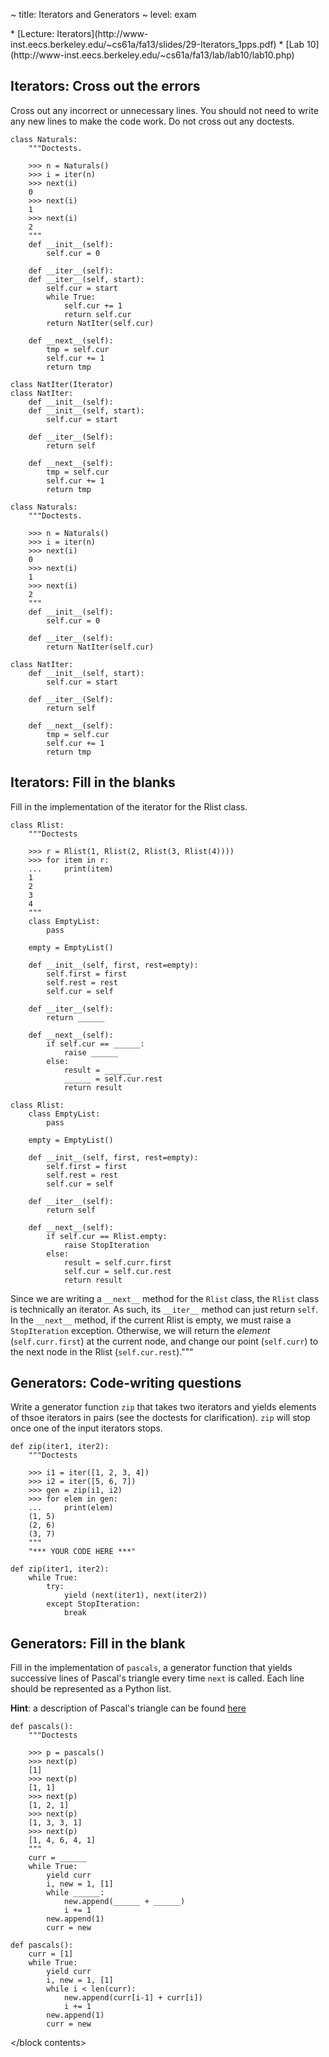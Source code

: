 ~ title: Iterators and Generators
~ level: exam

<block references>
* [Lecture: Iterators](http://www-inst.eecs.berkeley.edu/~cs61a/fa13/slides/29-Iterators_1pps.pdf)
* [Lab 10](http://www-inst.eecs.berkeley.edu/~cs61a/fa13/lab/lab10/lab10.php)
</block references>

<block notes>
</block notes>

<block contents>

Iterators: Cross out the errors
-------------------------------

<question>

Cross out any incorrect or unnecessary lines. You should not need to
write any new lines to make the code work. Do not cross out any
doctests.

    class Naturals:
        """Doctests.

        >>> n = Naturals()
        >>> i = iter(n)
        >>> next(i)
        0
        >>> next(i)
        1
        >>> next(i)
        2
        """
        def __init__(self):
            self.cur = 0

        def __iter__(self):
        def __iter__(self, start):
            self.cur = start
            while True:
                self.cur += 1
                return self.cur
            return NatIter(self.cur)

        def __next__(self):
            tmp = self.cur
            self.cur += 1
            return tmp

    class NatIter(Iterator)
    class NatIter:
        def __init__(self):
        def __init__(self, start):
            self.cur = start

        def __iter__(Self):
            return self

        def __next__(self):
            tmp = self.cur
            self.cur += 1
            return tmp

<solution>

    class Naturals:
        """Doctests.

        >>> n = Naturals()
        >>> i = iter(n)
        >>> next(i)
        0
        >>> next(i)
        1
        >>> next(i)
        2
        """
        def __init__(self):
            self.cur = 0

        def __iter__(self):
            return NatIter(self.cur)

    class NatIter:
        def __init__(self, start):
            self.cur = start

        def __iter__(Self):
            return self

        def __next__(self):
            tmp = self.cur
            self.cur += 1
            return tmp

</solution>

Iterators: Fill in the blanks
-----------------------------

<question>

Fill in the implementation of the iterator for the Rlist class.

    class Rlist:
        """Doctests

        >>> r = Rlist(1, Rlist(2, Rlist(3, Rlist(4))))
        >>> for item in r:
        ...     print(item)
        1
        2
        3
        4
        """
        class EmptyList:
            pass

        empty = EmptyList()

        def __init__(self, first, rest=empty):
            self.first = first
            self.rest = rest
            self.cur = self

        def __iter__(self):
            return ______

        def __next__(self):
            if self.cur == ______:
                raise ______
            else:
                result = ______
                ______ = self.cur.rest
                return result

<solution>

    class Rlist:
        class EmptyList:
            pass

        empty = EmptyList()

        def __init__(self, first, rest=empty):
            self.first = first
            self.rest = rest
            self.cur = self

        def __iter__(self):
            return self

        def __next__(self):
            if self.cur == Rlist.empty:
                raise StopIteration
            else:
                result = self.curr.first
                self.cur = self.cur.rest
                return result

Since we are writing a `__next__` method for the `Rlist` class,
the `Rlist` class is technically an iterator. As such, its
`__iter__` method can just return `self`. In the
`__next__` method, if the current Rlist is empty, we must raise a
`StopIteration` exception. Otherwise, we will return the *element*
(`self.curr.first`) at the current node, and change our point
(`self.curr`) to the next node in the Rlist (`self.cur.rest`)."""

</solution>

Generators: Code-writing questions
----------------------------------

<question>

Write a generator function `zip` that takes two iterators and yields
elements of thsoe iterators in pairs (see the doctests for
clarification).  `zip` will stop once one of the input iterators stops.

    def zip(iter1, iter2):
        """Doctests

        >>> i1 = iter([1, 2, 3, 4])
        >>> i2 = iter([5, 6, 7])
        >>> gen = zip(i1, i2)
        >>> for elem in gen:
        ...     print(elem)
        (1, 5)
        (2, 6)
        (3, 7)
        """
        "*** YOUR CODE HERE ***"

<solution>

    def zip(iter1, iter2):
        while True:
            try:
                yield (next(iter1), next(iter2))
            except StopIteration:
                break

</solution>

Generators: Fill in the blank
-----------------------------

<question>

Fill in the implementation of `pascals`, a generator function that
yields successive lines of Pascal's triangle every time `next` is
called.  Each line should be represented as a Python list.

**Hint**: a description of Pascal's triangle can be found
[here](http://en.wikipedia.org/wiki/Pascal's_triangle)

    def pascals():
        """Doctests

        >>> p = pascals()
        >>> next(p)
        [1]
        >>> next(p)
        [1, 1]
        >>> next(p)
        [1, 2, 1]
        >>> next(p)
        [1, 3, 3, 1]
        >>> next(p)
        [1, 4, 6, 4, 1]
        """
        curr = ______
        while True:
            yield curr
            i, new = 1, [1]
            while ______:
                new.append(______ + ______)
                i += 1
            new.append(1)
            curr = new

<solution>

    def pascals():
        curr = [1]
        while True:
            yield curr
            i, new = 1, [1]
            while i < len(curr):
                new.append(curr[i-1] + curr[i])
                i += 1
            new.append(1)
            curr = new

</solution>

</block contents>
